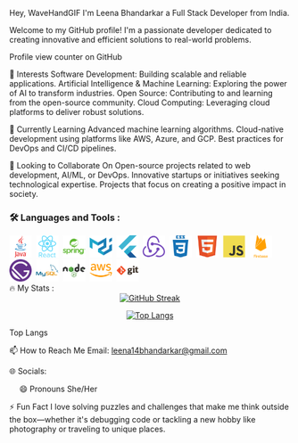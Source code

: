 Hey, WaveHandGIF I'm Leena Bhandarkar a Full Stack Developer from India.

Welcome to my GitHub profile! I'm a passionate developer dedicated to creating innovative and efficient solutions to real-world problems.

Profile view counter on GitHub


👀 Interests Software Development: Building scalable and reliable applications. Artificial Intelligence & Machine Learning: Exploring the power of AI to transform industries. Open Source: Contributing to and learning from the open-source community. Cloud Computing: Leveraging cloud platforms to deliver robust solutions.

🌱 Currently Learning Advanced machine learning algorithms. Cloud-native development using platforms like AWS, Azure, and GCP. Best practices for DevOps and CI/CD pipelines.

💞️ Looking to Collaborate On Open-source projects related to web development, AI/ML, or DevOps. Innovative startups or initiatives seeking technological expertise. Projects that focus on creating a positive impact in society.


### :hammer_and_wrench: Languages and Tools :
<div>
  <img src="https://github.com/devicons/devicon/blob/master/icons/java/java-original-wordmark.svg" title="Java" alt="Java" width="40" height="40"/>&nbsp;
  <img src="https://github.com/devicons/devicon/blob/master/icons/react/react-original-wordmark.svg" title="React" alt="React" width="40" height="40"/>&nbsp;
  <img src="https://github.com/devicons/devicon/blob/master/icons/spring/spring-original-wordmark.svg" title="Spring" alt="Spring" width="40" height="40"/>&nbsp;
  <img src="https://github.com/devicons/devicon/blob/master/icons/materialui/materialui-original.svg" title="Material UI" alt="Material UI" width="40" height="40"/>&nbsp;
  <img src="https://github.com/devicons/devicon/blob/master/icons/flutter/flutter-original.svg" title="Flutter" alt="Flutter" width="40" height="40"/>&nbsp;
  <img src="https://github.com/devicons/devicon/blob/master/icons/redux/redux-original.svg" title="Redux" alt="Redux " width="40" height="40"/>&nbsp;
  <img src="https://github.com/devicons/devicon/blob/master/icons/css3/css3-plain-wordmark.svg"  title="CSS3" alt="CSS" width="40" height="40"/>&nbsp;
  <img src="https://github.com/devicons/devicon/blob/master/icons/html5/html5-original.svg" title="HTML5" alt="HTML" width="40" height="40"/>&nbsp;
  <img src="https://github.com/devicons/devicon/blob/master/icons/javascript/javascript-original.svg" title="JavaScript" alt="JavaScript" width="40" height="40"/>&nbsp;
  <img src="https://github.com/devicons/devicon/blob/master/icons/firebase/firebase-plain-wordmark.svg" title="Firebase" alt="Firebase" width="40" height="40"/>&nbsp;
  <img src="https://github.com/devicons/devicon/blob/master/icons/gatsby/gatsby-original.svg" title="Gatsby"  alt="Gatsby" width="40" height="40"/>&nbsp;
  <img src="https://github.com/devicons/devicon/blob/master/icons/mysql/mysql-original-wordmark.svg" title="MySQL"  alt="MySQL" width="40" height="40"/>&nbsp;
  <img src="https://github.com/devicons/devicon/blob/master/icons/nodejs/nodejs-original-wordmark.svg" title="NodeJS" alt="NodeJS" width="40" height="40"/>&nbsp;
  <img src="https://github.com/devicons/devicon/blob/master/icons/amazonwebservices/amazonwebservices-plain-wordmark.svg" title="AWS" alt="AWS" width="40" height="40"/>&nbsp;
  <img src="https://github.com/devicons/devicon/blob/master/icons/git/git-original-wordmark.svg" title="Git" **alt="Git" width="40" height="40"/>
</div>
🔥 My Stats :

<div align="center"><a href="https://git.io/streak-stats"><img src="https://github-readme-streak-stats.herokuapp.com?user=Leena-Bhandarkar " alt="GitHub Streak" /></a>



  [![Top Langs](https://github-readme-stats.vercel.app/api/top-langs/?username=Leena-Bhandarkar)](https://github.com/anuraghazra/github-readme-stats) </div>


Top Langs

📫 How to Reach Me Email: leena14bhandarkar@gmail.com

🌐 Socials:

   
😄 Pronouns She/Her

⚡ Fun Fact I love solving puzzles and challenges that make me think outside the box—whether it's debugging code or tackling a new hobby like photography or traveling to unique places.
